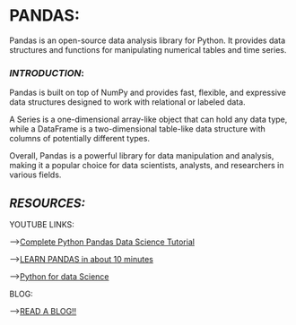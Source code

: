 # **PANDAS**:
     
Pandas is an open-source data analysis library for Python. It provides data structures and functions for manipulating numerical tables and time series. 

### *INTRODUCTION*:

Pandas is built on top of NumPy and provides fast, flexible, and expressive data structures designed to work with relational or labeled data.

A Series is a one-dimensional array-like object that can hold any data type, while a DataFrame is a two-dimensional table-like data structure with columns of potentially different types.

Overall, Pandas is a powerful library for data manipulation and analysis, making it a popular choice for data scientists, analysts, and researchers in various fields.

## *RESOURCES:*

YOUTUBE LINKS:

 -->[Complete Python Pandas Data Science Tutorial]( https://youtu.be/vmEHCJofslg)

 -->[LEARN PANDAS in about 10 minutes]( https://youtu.be/iGFdh6_FePU)

 -->[Python for data Science](https://youtu.be/LHBE6Q9XlzI)

BLOG:

-->[READ A BLOG!!]( https://www.edureka.co/blog/python-pandas-tutorial/)
